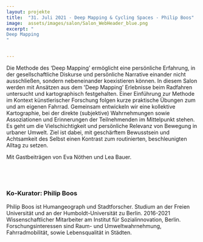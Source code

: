 ```yaml
---
layout: projekte
title:  "31. Juli 2021 - Deep Mapping & Cycling Spaces - Philip Boos"
image:  assets/images/salon/Salon_WebHeader_blue.png
excerpt: "
Deep Mapping
"


---
```


Die Methode des ‘Deep Mapping’ ermöglicht eine persönliche Erfahrung, in der gesellschaftliche Diskurse und persönliche Narrative einander nicht ausschließen, sondern nebeneinander koexistieren können. In diesem Salon werden mit Ansätzen aus dem 'Deep Mapping’ Erlebnisse beim Radfahren untersucht und kartographisch festgehalten. Einer Einführung zur Methode im Kontext künstlerischer Forschung folgen kurze praktische Übungen zum und am eigenen Fahrrad. Gemeinsam entwickeln wir eine kollektive Kartographie, bei der direkte (subjektive) Wahrnehmungen sowie Assoziationen und Erinnerungen der Teilnehmenden im Mittelpunkt stehen. Es geht um die Vielschichtigkeit und persönliche Relevanz von Bewegung in urbaner Umwelt. Ziel ist dabei, mit geschärftem Bewusstsein und Achtsamkeit des Selbst einen Kontrast zum routinierten, beschleunigten Alltag zu setzen. 

Mit Gastbeiträgen von Eva Nöthen und Lea Bauer.

## <br> 
### Ko-Kurator: Philip Boos
Philip Boos ist Humangeograph und Stadtforscher. Studium an der Freien Universität und an der Humboldt-Universität zu Berlin. 2016-2021 Wissenschaftlicher Mitarbeiter am Institut für Sozialinnovation, Berlin. Forschungsinteressen sind Raum- und Umweltwahrnehmung, Fahrradmobilität, sowie Lebensqualität in Städten. 